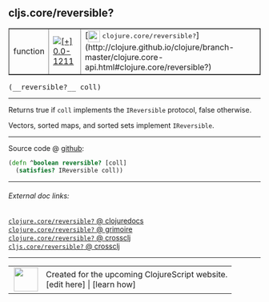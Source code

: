 ## cljs.core/reversible?



 <table border="1">
<tr>
<td>function</td>
<td><a href="https://github.com/cljsinfo/cljs-api-docs/tree/0.0-1211"><img valign="middle" alt="[+] 0.0-1211" title="Added in 0.0-1211" src="https://img.shields.io/badge/+-0.0--1211-lightgrey.svg"></a> </td>
<td>
[<img height="24px" valign="middle" src="http://i.imgur.com/1GjPKvB.png"> <samp>clojure.core/reversible?</samp>](http://clojure.github.io/clojure/branch-master/clojure.core-api.html#clojure.core/reversible?)
</td>
</tr>
</table>


 <samp>
(__reversible?__ coll)<br>
</samp>

---

Returns true if `coll` implements the `IReversible` protocol, false otherwise.

Vectors, sorted maps, and sorted sets implement `IReversible`.



---






Source code @ [github](https://github.com/clojure/clojurescript/blob/r2371/src/cljs/cljs/core.cljs#L2251-L2252):

```clj
(defn ^boolean reversible? [coll]
  (satisfies? IReversible coll))
```

<!--
Repo - tag - source tree - lines:

 <pre>
clojurescript @ r2371
└── src
    └── cljs
        └── cljs
            └── <ins>[core.cljs:2251-2252](https://github.com/clojure/clojurescript/blob/r2371/src/cljs/cljs/core.cljs#L2251-L2252)</ins>
</pre>

-->

---



###### External doc links:

[`clojure.core/reversible?` @ clojuredocs](http://clojuredocs.org/clojure.core/reversible_q)<br>
[`clojure.core/reversible?` @ grimoire](http://conj.io/store/v1/org.clojure/clojure/1.7.0-beta3/clj/clojure.core/reversible%3F/)<br>
[`clojure.core/reversible?` @ crossclj](http://crossclj.info/fun/clojure.core/reversible%3F.html)<br>
[`cljs.core/reversible?` @ crossclj](http://crossclj.info/fun/cljs.core.cljs/reversible%3F.html)<br>

---

 <table>
<tr><td>
<img valign="middle" align="right" width="48px" src="http://i.imgur.com/Hi20huC.png">
</td><td>
Created for the upcoming ClojureScript website.<br>
[edit here] | [learn how]
</td></tr></table>

[edit here]:https://github.com/cljsinfo/cljs-api-docs/blob/master/cljsdoc/cljs.core/reversibleQMARK.cljsdoc
[learn how]:https://github.com/cljsinfo/cljs-api-docs/wiki/cljsdoc-files

<!--

This information was too distracting to show to readers, but I'll leave it
commented here since it is helpful to:

- pretty-print the data used to generate this document
- and show how to retrieve that data



The API data for this symbol:

```clj
{:description "Returns true if `coll` implements the `IReversible` protocol, false otherwise.\n\nVectors, sorted maps, and sorted sets implement `IReversible`.",
 :return-type boolean,
 :ns "cljs.core",
 :name "reversible?",
 :signature ["[coll]"],
 :history [["+" "0.0-1211"]],
 :type "function",
 :full-name-encode "cljs.core/reversibleQMARK",
 :source {:code "(defn ^boolean reversible? [coll]\n  (satisfies? IReversible coll))",
          :title "Source code",
          :repo "clojurescript",
          :tag "r2371",
          :filename "src/cljs/cljs/core.cljs",
          :lines [2251 2252]},
 :full-name "cljs.core/reversible?",
 :clj-symbol "clojure.core/reversible?"}

```

Retrieve the API data for this symbol:

```clj
;; from Clojure REPL
(require '[clojure.edn :as edn])
(-> (slurp "https://raw.githubusercontent.com/cljsinfo/cljs-api-docs/catalog/cljs-api.edn")
    (edn/read-string)
    (get-in [:symbols "cljs.core/reversible?"]))
```

-->
